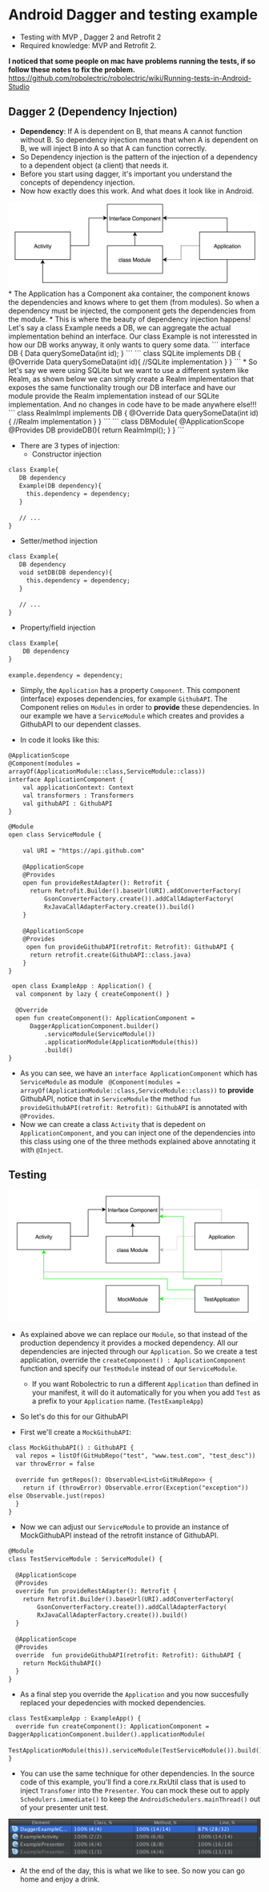 # Android Dagger and testing example

* Testing with MVP , Dagger 2 and Retrofit 2
* Required knowledge: MVP  and Retrofit 2.

**I noticed that some people on mac have problems running the tests, if so follow these notes to fix the problem.**
https://github.com/robolectric/robolectric/wiki/Running-tests-in-Android-Studio

## Dagger 2 (Dependency Injection)

* **Dependency**: If A is dependent on B, that means A cannot function without B. So dependency injection means that when A is dependent on B, we will inject B into A so that A can function correctly.
* So Dependency injection is the pattern of the injection of a dependency to a dependent object (a client) that needs it.
* Before you start using dagger, it's important you understand the concepts of dependency injection.
* Now how exactly does this work. And what does it look like in Android.
 <img src="/DI-pattern.png" alt="Dependency pattern">
* The Application has a Component aka container, the component knows the dependencies and knows where to get them (from modules). So when a dependency must be injected, the component gets the dependencies from the module.
* This is where the beauty of dependency injection happens! Let's say a class Example needs a DB, we can aggregate the actual implementation behind an interface. Our class Example is not interessted in how our DB works anyway, it only wants to query some data.
```
interface DB {
    Data querySomeData(int id);
}
```
```
class SQLite implements DB {
    @Override
    Data querySomeData(int id){
        //SQLite implementation
    }
}
```
* So let's say we were using SQLite but we want to use a different system like Realm, as shown below we can simply create a Realm implementation that exposes the same functionality trough our DB interface and have our module provide the Realm implementation instead of our SQLite implementation. And no changes in code have to be made anywhere else!!!
```
class RealmImpl implements DB {
    @Override
    Data querySomeData(int id){
        //Realm implementation
    }
}
```
```
class DBModule{
     @ApplicationScope
     @Provides
      DB provideDB(){
       return RealmImpl();
     }
}
```

* There are 3 types of injection:
  * Constructor injection
 ```
 class Example{
    DB dependency
    Example(DB dependency){
      this.dependency = dependency;
    }
    
    // ...
 }
   ```
  * Setter/method injection
 ```
 class Example{
    DB dependency
    void setDB(DB dependency){
      this.dependency = dependency;
    }
    
    // ...
 }
 ```
  * Property/field injection
 ```
 class Example{
     DB dependency
 }
  
 example.dependency = dependency;
 ```

* Simply, the `Application` has a property `Component`. This component (interface) exposes dependencies, for example `GithubAPI`. The Component relies on `Modules` in order to **provide** these dependencies. In our example we have a `ServiceModule` which creates and provides a GithubAPI to our dependent classes.

 * In code it looks like this:
 ```
 @ApplicationScope
 @Component(modules = arrayOf(ApplicationModule::class,ServiceModule::class))
 interface ApplicationComponent {
     val applicationContext: Context
     val transformers : Transformers
     val githubAPI : GithubAPI
 }
 ```
 ```
@Module
open class ServiceModule {

     val URI = "https://api.github.com"

     @ApplicationScope
     @Provides
     open fun provideRestAdapter(): Retrofit {
       return Retrofit.Builder().baseUrl(URI).addConverterFactory(
           GsonConverterFactory.create()).addCallAdapterFactory(
           RxJavaCallAdapterFactory.create()).build()
     }

     @ApplicationScope
     @Provides
      open fun provideGithubAPI(retrofit: Retrofit): GithubAPI {
       return retrofit.create(GithubAPI::class.java)
     }
}
 ```
 ```
  open class ExampleApp : Application() {
   val component by lazy { createComponent() }

   @Override
   open fun createComponent(): ApplicationComponent =
       DaggerApplicationComponent.builder()
           .serviceModule(ServiceModule())
           .applicationModule(ApplicationModule(this))
           .build()
 }
 ```
 
 * As you can see, we have an `interface ApplicationComponent` which has `ServiceModule` as module ` @Component(modules = arrayOf(ApplicationModule::class,ServiceModule::class))` to **provide** GithubAPI, notice that in `ServiceModule` the method `fun provideGithubAPI(retrofit: Retrofit): GithubAPI` is annotated with `@Provides`.
 * Now we can create a class `Activity` that is depedent on `ApplicationComponent`, and you can inject one of the dependencies into this class using one of the three methods explained above annotating it with `@Inject`.
 
## Testing

 <img src="/DI-testing.png" alt="Dependency injection testing">

* As explained above we can replace our `Module`, so that instead of the production dependency it provides a mocked dependency. All our dependencies are injected through our `Application`. So we create a test application, override the `createComponent() : ApplicationComponent` function and specify our `TestModule` instead of our `ServiceModule`.
     *  If you want Robolectric to run a different `Application` than defined in your manifest, it will do it automatically for you when you add `Test` as a prefix to your `Application` name. (`TestExampleApp`)

* So let's do this for our GithubAPI
* First we'll create a `MockGithubAPI`:
```
class MockGithubAPI() : GithubAPI {
  val repos = listOf(GitHubRepo("test", "www.test.com", "test_desc"))
  var throwError = false

  override fun getRepos(): Observable<List<GitHubRepo>> {
    return if (throwError) Observable.error(Exception("exception")) else Observable.just(repos)
  }
}
```

* Now we can adjust our `ServiceModule` to provide an instance of MockGithubAPI instead of the retrofit instance of GithubAPI. 
```
@Module
class TestServiceModule : ServiceModule() {

  @ApplicationScope
  @Provides
  override fun provideRestAdapter(): Retrofit {
    return Retrofit.Builder().baseUrl(URI).addConverterFactory(
        GsonConverterFactory.create()).addCallAdapterFactory(
        RxJavaCallAdapterFactory.create()).build()
  }

  @ApplicationScope
  @Provides
  override  fun provideGithubAPI(retrofit: Retrofit): GithubAPI {
    return MockGithubAPI()
  }
}
```

* As a final step you override the `Application` and you now succesfully replaced your depedencies with mocked dependencies.

```
class TestExampleApp : ExampleApp() {
  override fun createComponent(): ApplicationComponent = DaggerApplicationComponent.builder().applicationModule(
      TestApplicationModule(this)).serviceModule(TestServiceModule()).build()
}
```

* You can use the same technique for other dependencies. In the source code of this example, you'll find a core.rx.RxUtil class that is used to inject `Transfomer` into the `Presenter`. You can mock these out to apply `Schedulers.immediate()` to keep the `AndroidSchedulers.mainThread()` out of your presenter unit test.

 <img src="/Test-coverage.png" alt="Test coverage">

* At the end of the day, this is what we like to see. So now you can go home and enjoy a drink.
